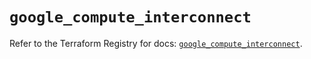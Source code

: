 # `google_compute_interconnect`

Refer to the Terraform Registry for docs: [`google_compute_interconnect`](https://registry.terraform.io/providers/hashicorp/google-beta/6.27.0/docs/resources/google_compute_interconnect).
